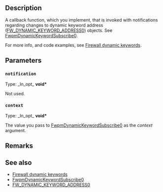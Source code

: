 ## Description

A callback function, which you implement, that is invoked with notifications regarding changes to dynamic keyword address ([FW_DYNAMIC_KEYWORD_ADDRESS0](https://learn.microsoft.com/windows/win32/api/netfw/ns-netfw-fw_dynamic_keyword_address0)) objects. See [FwpmDynamicKeywordSubscribe0](https://learn.microsoft.com/windows/win32/api/fwpmu/nf-fwpmu-fwpmdynamickeywordsubscribe0).

For more info, and code examples, see [Firewall dynamic keywords](https://learn.microsoft.com/windows/win32/ics/firewall-dynamic-keywords).

## Parameters

### `notification`

Type: \_In\_opt\_ **void\***

Not used.

### `context`

Type: \_In\_opt\_ **void\***

The value you pass to [FwpmDynamicKeywordSubscribe0](https://learn.microsoft.com/windows/win32/api/fwpmu/nf-fwpmu-fwpmdynamickeywordsubscribe0) as the *context* argument.

## Remarks

## See also

* [Firewall dynamic keywords](https://learn.microsoft.com/windows/win32/ics/firewall-dynamic-keywords)
* [FwpmDynamicKeywordSubscribe0](https://learn.microsoft.com/windows/win32/api/fwpmu/nf-fwpmu-fwpmdynamickeywordsubscribe0)
* [FW_DYNAMIC_KEYWORD_ADDRESS0](https://learn.microsoft.com/windows/win32/api/netfw/ns-netfw-fw_dynamic_keyword_address0)